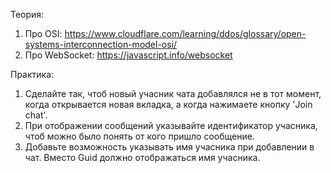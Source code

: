 Теория:
1. Про OSI: https://www.cloudflare.com/learning/ddos/glossary/open-systems-interconnection-model-osi/
2. Про WebSocket: https://javascript.info/websocket

Практика:
1. Сделайте так, чтоб новый учасник чата добавлялся не в тот момент, когда открывается новая вкладка, а когда нажимаете кнопку 'Join chat'.
2. При отображении сообщений указывайте идентификатор учасника, чтоб можно было понять от кого пришло сообщение.
2. Добавьте возможность указывать имя учасника при добавлении в чат. Вместо Guid должно отображаться имя учасника.